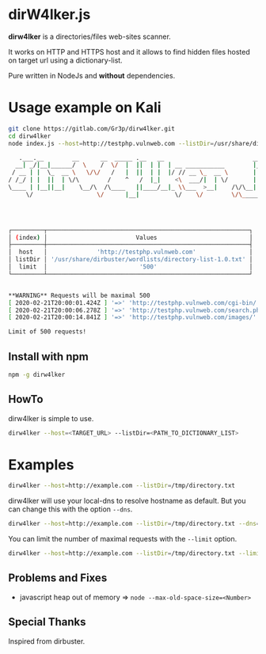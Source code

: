 # dirW4lker.js

**dirw4lker** is a directories/files web-sites scanner. 


It works on HTTP and HTTPS host and it allows to find hidden files hosted on target url using a dictionary-list.


Pure written in NodeJs and **without** dependencies.

# Usage example on Kali

```bash
git clone https://gitlab.com/Gr3p/dirw4lker.git
cd dirw4lker
node index.js --host=http://testphp.vulnweb.com --listDir=/usr/share/dirbuster/wordlists/directory-list-2.3-medium.txt
```


```bash
   .___.__        __      __  _____ .__   __                         __        
  __| _/|__|______/  \    /  \/  |  ||  | |  | __ ___________        |__| ______
 / __ | |  \_  __ \   \/\/   /   |  ||  | |  |/ // __ \_  __ \       |  |/  ___/
/ /_/ | |  ||  | \/\        /    ^   /  |_|    <\  ___/|  | \/       |  |\___ \ 
\____ | |__||__|    \__/\  /\____   ||____/__|_ \\___  >__|    /\/\__|  /____  >
     \/                  \/      |__|          \/    \/        \/\______|    \/ 

                                                                        by Gr3p


┌─────────┬─────────────────────────────────────────────────────────┐
│ (index) │                         Values                          │
├─────────┼─────────────────────────────────────────────────────────┤
│  host   │              'http://testphp.vulnweb.com'               │
│ listDir │ '/usr/share/dirbuster/wordlists/directory-list-1.0.txt' │
│  limit  │                          '500'                          │
└─────────┴─────────────────────────────────────────────────────────┘


**WARNING** Requests will be maximal 500
[ 2020-02-21T20:00:01.424Z ] '=>' 'http://testphp.vulnweb.com/cgi-bin/' '=>' 'HTTP/1.1 403 Forbidden'
[ 2020-02-21T20:00:06.278Z ] '=>' 'http://testphp.vulnweb.com/search.php' '=>' 'HTTP/1.1 200 OK'
[ 2020-02-21T20:00:14.841Z ] '=>' 'http://testphp.vulnweb.com/images/' '=>' 'HTTP/1.1 200 OK'

Limit of 500 requests!
```

## Install with npm

```bash
npm -g dirw4lker
```

## HowTo

dirw4lker is simple to use.

```bash
dirw4lker --host=<TARGET_URL> --listDir=<PATH_TO_DICTIONARY_LIST>
```

# Examples

```bash
dirw4lker --host=http://example.com --listDir=/tmp/directory.txt
```

dirw4lker will use your local-dns to resolve hostname as default. But you can change this with the option `--dns`.

```bash
dirw4lker --host=http://example.com --listDir=/tmp/directory.txt --dns=8.8.8.8
```

You can limit the number of maximal requests with the `--limit` option.
```bash
dirw4lker --host=http://example.com --listDir=/tmp/directory.txt --limit=500
```


## Problems and Fixes

- javascript heap out of memory => `node --max-old-space-size=<Number>`

## Special Thanks

Inspired from dirbuster.